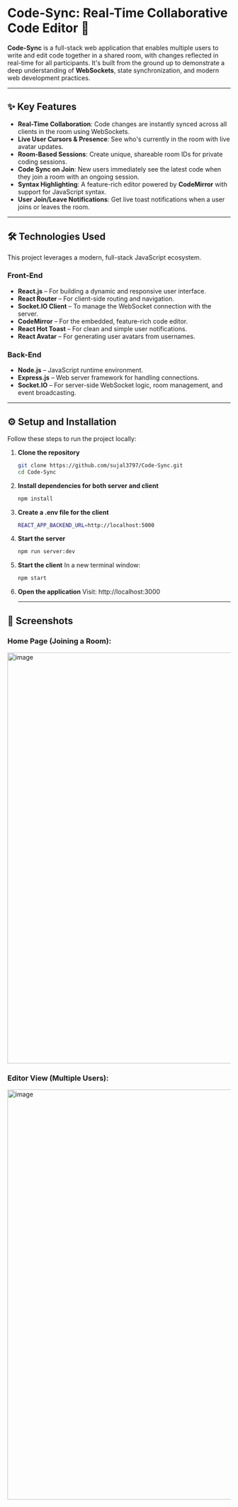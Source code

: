 # Code-Sync: Real-Time Collaborative Code Editor 🚀

**Code-Sync** is a full-stack web application that enables multiple users to write and edit code together in a shared room, with changes reflected in real-time for all participants. It's built from the ground up to demonstrate a deep understanding of **WebSockets**, state synchronization, and modern web development practices.

---

## ✨ Key Features

- **Real-Time Collaboration**: Code changes are instantly synced across all clients in the room using WebSockets.
- **Live User Cursors & Presence**: See who's currently in the room with live avatar updates.
- **Room-Based Sessions**: Create unique, shareable room IDs for private coding sessions.
- **Code Sync on Join**: New users immediately see the latest code when they join a room with an ongoing session.
- **Syntax Highlighting**: A feature-rich editor powered by **CodeMirror** with support for JavaScript syntax.
- **User Join/Leave Notifications**: Get live toast notifications when a user joins or leaves the room.

---

## 🛠️ Technologies Used

This project leverages a modern, full-stack JavaScript ecosystem.

### Front-End
- **React.js** – For building a dynamic and responsive user interface.
- **React Router** – For client-side routing and navigation.
- **Socket.IO Client** – To manage the WebSocket connection with the server.
- **CodeMirror** – For the embedded, feature-rich code editor.
- **React Hot Toast** – For clean and simple user notifications.
- **React Avatar** – For generating user avatars from usernames.

### Back-End
- **Node.js** – JavaScript runtime environment.
- **Express.js** – Web server framework for handling connections.
- **Socket.IO** – For server-side WebSocket logic, room management, and event broadcasting.

---

## ⚙️ Setup and Installation

Follow these steps to run the project locally:

1. **Clone the repository**
   ```bash
   git clone https://github.com/sujal3797/Code-Sync.git
   cd Code-Sync
2. **Install dependencies for both server and client**
   ```bash
   npm install
3. **Create a .env file for the client**
   ```bash
   REACT_APP_BACKEND_URL=http://localhost:5000
4. **Start the server**
   ```bash
   npm run server:dev
5. **Start the client**
   In a new terminal window:
   ```bash
   npm start
6. **Open the application**
   Visit: http://localhost:3000

   ---

## 📸 Screenshots

### Home Page (Joining a Room):
<img width="1919" height="927" alt="image" src="https://github.com/user-attachments/assets/90b84c8a-8384-4ca8-b580-17172da345dc" />

### Editor View (Multiple Users):
<img width="1919" height="925" alt="image" src="https://github.com/user-attachments/assets/2127db74-c244-451f-842b-148f0ae83cf9" />


